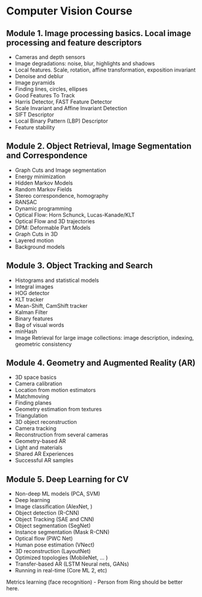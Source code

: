 # Computer Vision Course

## Module 1. Image processing basics. Local image processing and feature descriptors
- Cameras and depth sensors
- Image degradations: noise, blur, highlights and shadows
- Local features. Scale, rotation, affine transformation, exposition invariant
- Denoise and deblur
- Image pyramids
- Finding lines, circles, ellipses
- Good Features To Track
- Harris Detector, FAST Feature Detector
- Scale Invariant and Affine Invariant Detection
- SIFT Descriptor
- Local Binary Pattern (LBP) Descriptor
- Feature stability

## Module 2. Object Retrieval, Image Segmentation and Correspondence
- Graph Cuts and Image segmentation
- Energy minimization
- Hidden Markov Models
- Random Markov Fields
- Stereo correspondence, homography
- RANSAC
- Dynamic programming
- Optical Flow: Horn Schunck, Lucas-Kanade/KLT
- Optical Flow and 3D trajectories
- DPM: Deformable Part Models
- Graph Cuts in 3D
- Layered motion
- Background models

## Module 3. Object Tracking and Search
- Histograms and statistical models
- Integral images
- HOG detector
- KLT tracker
- Mean-Shift, CamShift tracker
- Kalman Filter
- Binary features
- Bag of visual words
- minHash
- Image Retrieval for large image collections: image description, indexing, geometric consistency

## Module 4. Geometry and Augmented Reality (AR)

- 3D space basics
- Camera calibration
- Location from motion estimators
- Matchmoving
- Finding planes
- Geometry estimation from textures
- Triangulation
- 3D object reconstruction
- Camera tracking
- Reconstruction from several cameras
- Geometry-based AR
- Light and materials
- Shared AR Experiences
- Successful AR samples

## Module 5. Deep Learning for CV

- Non-deep ML models (PCA, SVM)
- Deep learning
- Image classification (AlexNet, )
- Object detection (R-CNN)
- Object Tracking (SAE and CNN)
- Object segmentation (SegNet)
- Instance segmentation (Mask R-CNN)
- Optical flow (PWC Net)
- Human pose estimation (VNect)
- 3D reconstruction (LayoutNet)
- Optimized topologies (MobileNet, ... )
- Transfer-based AR (LSTM Neural nets, GANs)
- Running in real-time (Core ML 2, etc)

Metrics learning (face recognition) - Person from Ring should be better here.


